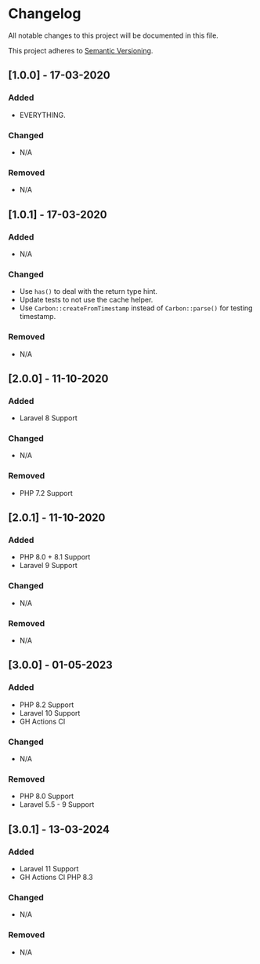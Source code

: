 # Changelog
All notable changes to this project will be documented in this file.

This project adheres to [Semantic Versioning](http://semver.org/spec/v2.0.0.html).

## [1.0.0] - 17-03-2020
### Added
- EVERYTHING.
### Changed
- N/A
### Removed
- N/A

## [1.0.1] - 17-03-2020
### Added
- N/A
### Changed
- Use `has()` to deal with the return type hint.
- Update tests to not use the cache helper.
- Use `Carbon::createFromTimestamp` instead of `Carbon::parse()` for testing timestamp.
### Removed
- N/A


## [2.0.0] - 11-10-2020
### Added
- Laravel 8 Support
### Changed
- N/A
### Removed
- PHP 7.2 Support


## [2.0.1] - 11-10-2020
### Added
- PHP 8.0 + 8.1 Support
- Laravel 9 Support
### Changed
- N/A
### Removed
- N/A

## [3.0.0] - 01-05-2023
### Added
- PHP 8.2 Support
- Laravel 10 Support
- GH Actions CI
### Changed
- N/A
### Removed
- PHP 8.0 Support
- Laravel 5.5 - 9 Support

## [3.0.1] - 13-03-2024
### Added
- Laravel 11 Support
- GH Actions CI PHP 8.3
### Changed
- N/A
### Removed
- N/A